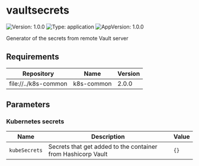 # vaultsecrets

![Version: 1.0.0](https://img.shields.io/badge/Version-1.0.0-informational?style=flat-square) ![Type: application](https://img.shields.io/badge/Type-application-informational?style=flat-square) ![AppVersion: 1.0.0](https://img.shields.io/badge/AppVersion-1.0.0-informational?style=flat-square)

Generator of the secrets from remote Vault server

## Requirements

| Repository | Name | Version |
|------------|------|---------|
| file://../k8s-common | k8s-common | 2.0.0   |

## Parameters

### Kubernetes secrets

| Name          | Description                                                  | Value |
| ------------- | ------------------------------------------------------------ | ----- |
| `kubeSecrets` | Secrets that get added to the container from Hashicorp Vault | `{}`  |

